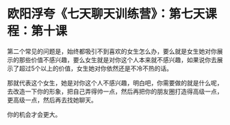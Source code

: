 # 欧阳浮夸《七天聊天训练营》：第七天课程：第十课

第二个常见的问题是，始终都吸引不到喜欢的女生怎么办，要么就是女生她对你展示的那些价值不感兴趣，要么女生就是对你这个人本来就不感兴趣，如果说你去展示了超过5个以上的价值，女生她对你依然还是不冷不热的话。

那就代表这个女生，她是对你这个人不感兴趣，明白吧，你需要做的就是什么呢，去改造一下你的形象，把自己弄得帅一点，然后再把你的朋友圈打造得高级一点，更高级一点，然后再去找她聊天。

你的机会才会更大。